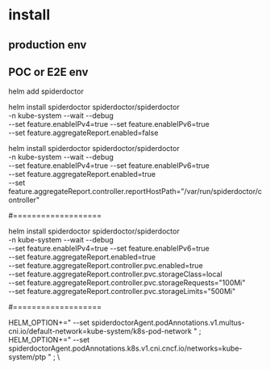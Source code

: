 # install

## production env


## POC or E2E env


helm add spiderdoctor

helm  install spiderdoctor spiderdoctor/spiderdoctor \
    -n kube-system --wait --debug \
    --set feature.enableIPv4=true --set feature.enableIPv6=true \
    --set feature.aggregateReport.enabled=false


helm  install spiderdoctor spiderdoctor/spiderdoctor \
    -n kube-system --wait --debug \
    --set feature.enableIPv4=true --set feature.enableIPv6=true \
    --set feature.aggregateReport.enabled=true \
    --set feature.aggregateReport.controller.reportHostPath="/var/run/spiderdoctor/controller"


#===================

helm  install spiderdoctor spiderdoctor/spiderdoctor \
    -n kube-system --wait --debug \
    --set feature.enableIPv4=true --set feature.enableIPv6=true \
    --set feature.aggregateReport.enabled=true \
    --set feature.aggregateReport.controller.pvc.enabled=true \
    --set feature.aggregateReport.controller.pvc.storageClass=local \
    --set feature.aggregateReport.controller.pvc.storageRequests="100Mi" \
    --set feature.aggregateReport.controller.pvc.storageLimits="500Mi"


#===================


HELM_OPTION+=" --set spiderdoctorAgent.podAnnotations.v1\.multus-cni\.io/default-network=kube-system/k8s-pod-network " ; \
HELM_OPTION+=" --set spiderdoctorAgent.podAnnotations.k8s\.v1\.cni\.cncf\.io/networks=kube-system/ptp " ; \

